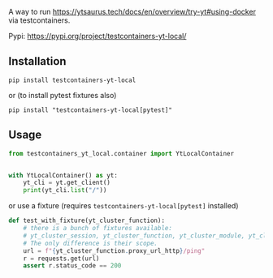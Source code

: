A way to run https://ytsaurus.tech/docs/en/overview/try-yt#using-docker via testcontainers.

Pypi: https://pypi.org/project/testcontainers-yt-local/

## Installation

```shell
pip install testcontainers-yt-local
```

or (to install pytest fixtures also)

```shell
pip install "testcontainers-yt-local[pytest]"
```

## Usage
```python
from testcontainers_yt_local.container import YtLocalContainer


with YtLocalContainer() as yt:
    yt_cli = yt.get_client()
    print(yt_cli.list("/"))
```

or use a fixture (requires `testcontainers-yt-local[pytest]` installed)
```python
def test_with_fixture(yt_cluster_function):
    # there is a bunch of fixtures available:
    # yt_cluster_session, yt_cluster_function, yt_cluster_module, yt_cluster_class, yt_cluster_package.
    # The only difference is their scope.
    url = f"{yt_cluster_function.proxy_url_http}/ping"
    r = requests.get(url)
    assert r.status_code == 200
```
